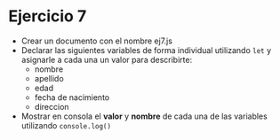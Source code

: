 # Ejercicio 7

- Crear un documento con el nombre ej7.js
- Declarar las siguientes variables de forma individual utilizando `let` y asignarle a cada una un valor para describirte:
  - nombre
  - apellido
  - edad
  - fecha de nacimiento
  - direccion
- Mostrar en consola el **valor** y **nombre** de cada una de las variables utilizando `console.log()`